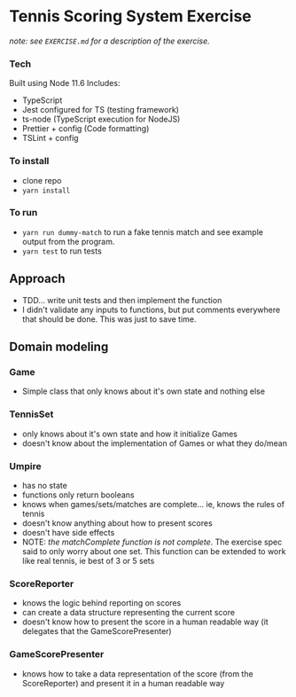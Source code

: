 # Tennis Scoring System Exercise
_note: see `EXERCISE.md` for a description of the exercise._
### Tech

Built using Node 11.6
Includes:
- TypeScript
- Jest configured for TS (testing framework)
- ts-node (TypeScript execution for NodeJS)
- Prettier + config (Code formatting)
- TSLint + config

### To install
- clone repo
- `yarn install`

### To run
- `yarn run dummy-match` to run a fake tennis match and see example output from the program.
- `yarn test` to run tests

## Approach
- TDD... write unit tests and then implement the function
- I didn't validate any inputs to functions, but put comments everywhere that should be done. This was just to save time.

## Domain modeling
### Game
- Simple class that only knows about it's own state and nothing else

### TennisSet
- only knows about it's own state and how it initialize Games
- doesn't know about the implementation of Games or what they do/mean

### Umpire
- has no state
- functions only return booleans
- knows when games/sets/matches are complete... ie, knows the rules of tennis
- doesn't know anything about how to present scores
- doesn't have side effects
- NOTE: _the matchComplete function is not complete_. The exercise spec said to only worry about one set. This function can be extended to work like real tennis, ie best of 3 or 5 sets

### ScoreReporter
- knows the logic behind reporting on scores
- can create a data structure representing the current score
- doesn't know how to present the score in a human readable way (it delegates that the GameScorePresenter)

### GameScorePresenter
- knows how to take a data representation of the score (from the ScoreReporter) and present it in a human readable way
